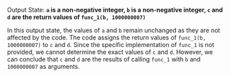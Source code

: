 Output State: **`a` is a non-negative integer, `b` is a non-negative integer, `c` and `d` are the return values of `func_1(b, 1000000007)`**

In this output state, the values of `a` and `b` remain unchanged as they are not affected by the code. The code assigns the return values of `func_1(b, 1000000007)` to `c` and `d`. Since the specific implementation of `func_1` is not provided, we cannot determine the exact values of `c` and `d`. However, we can conclude that `c` and `d` are the results of calling `func_1` with `b` and `1000000007` as arguments.